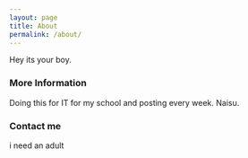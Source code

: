 ```yaml
---
layout: page
title: About
permalink: /about/
---
```

Hey its your boy. 

### More Information

Doing this for IT for my school and posting every week. Naisu.

### Contact me

i need an adult
